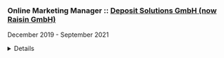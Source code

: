 ### Online Marketing Manager :: [Deposit Solutions GmbH (now Raisin GmbH)](https://www.weltsparen.de/)
<p class='date'>December 2019 - September 2021</p>

<details markdown='1'>

<summary>Details</summary>

**Tasks**:
1. Maintenance of our Performance Marketing accounts for the finance portal ZINSPILOT
2. Taking care of tracking and Google Analytics
3. Analysis of performance data.

**Two relevant side projects**:

- **Customer Notifications for ZINSPILOT**: in order to use our IT resources more
efficiently, I suggested to implement personalised notifications for our customers
through Google Tag Manager, in a way that requires minimal IT effort and gives
the marketing team full flexibility. I’ve been responsible of the ideation, design,
implementation, testing and tracking.
- **Customer Lifetime Value Analysis for ZINSPILOT**. I executed the data preparation,
analysis and visualization with Python (pandas, numpy, matplotlib, TensorFlow).

</details>